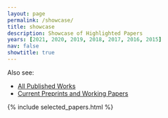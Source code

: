 ```yaml
---
layout: page
permalink: /showcase/
title: showcase
description: Showcase of Highlighted Papers
years: [2021, 2020, 2019, 2018, 2017, 2016, 2015]
nav: false
showtitle: true
---
```


Also see:
- [All Published Works](/publications)
- [Current Preprints and Working Papers](/preprints)

<div class="wrapper" style="diplay:inline-block;width:100%;">
  {% include selected_papers.html %}
</div>

